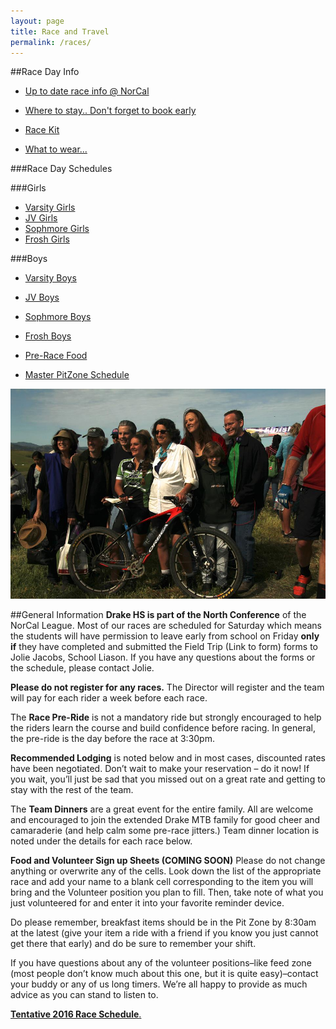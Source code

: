 ```yaml
---
layout: page
title: Race and Travel
permalink: /races/
---
```


##Race Day Info

* [Up to date race info @ NorCal](http://www.norcalmtb.org/)

* [Where to stay.. Don't forget to book early](https://drive.google.com/file/d/0B9nR_NmSORGdVl9KNTgwcms1U0E/view?usp=sharing)

* [Race Kit](https://drive.google.com/file/d/0B9nR_NmSORGdNU5FTFNxejdia3c/view?usp=sharing)

* [What to wear...](https://drive.google.com/file/d/0B9nR_NmSORGdeWRaMEt3bUVka0E/view?usp=sharing)


###Race Day Schedules

###Girls

* [Varsity Girls](https://drive.google.com/file/d/0B9nR_NmSORGdSGJCOEx5U05HQkU/view?usp=sharing)<br>
* [JV Girls](https://drive.google.com/file/d/0B9nR_NmSORGdUkc1RGhHcUJzaUk/view?usp=sharing)<br>
* [Sophmore Girls](https://drive.google.com/file/d/0B9nR_NmSORGdQ3QwczF3WElIX2s/view?usp=sharing)<br>
* [Frosh Girls](https://drive.google.com/file/d/0B9nR_NmSORGdc1lUWUIzOHo3cHc/view?usp=sharing)<br>

###Boys

* [Varsity Boys](https://drive.google.com/file/d/0B9nR_NmSORGdLWN1RENZcjIxb3c/view?usp=sharing)<br>
* [JV Boys](https://drive.google.com/file/d/0B9nR_NmSORGdZUl1d1V0TjlsZFk/view?usp=sharing)<br>
* [Sophmore Boys](https://drive.google.com/file/d/0B9nR_NmSORGdeUYxNzA0eDlicVk/view?usp=sharing)<br>
* [Frosh Boys](https://drive.google.com/file/d/0B9nR_NmSORGdYXJhRWViUHZ1ME0/view?usp=sharing)<br>

* [Pre-Race Food](https://drive.google.com/file/d/0B9nR_NmSORGdTEo3VUJRVTV0R1U/view?usp=sharing)

* [Master PitZone Schedule](https://drive.google.com/file/d/0B9nR_NmSORGdQTNfUFdneTVNd00/view?usp=sharing)


![finishline](../images/uma-win.jpg)

##General Information
**Drake HS is part of the North Conference** of the NorCal League. Most of our races are scheduled for Saturday which means the students will have permission to leave early from school on Friday **only if** they have completed and submitted the Field Trip (Link to form) forms to Jolie Jacobs, School Liason. If you have any questions about the forms or the schedule, please contact Jolie. 

**Please do not register for any races.** The Director will register and the team will pay for each rider a week before each race.

The **Race Pre-Ride** is not a mandatory ride but strongly encouraged to help the riders learn the course and build confidence before racing. In general, the pre-ride is the day before the race at 3:30pm.

**Recommended Lodging** is noted below and in most cases, discounted rates have been negotiated. Don’t wait to make your reservation – do it now! If you wait, you’ll just be sad that you missed out on a great rate and getting to stay with the rest of the team.

The **Team Dinners** are a great event for the entire family. All are welcome and encouraged to join the extended Drake MTB family for good cheer and camaraderie (and help calm some pre-race jitters.) Team dinner location is noted under the details for each race below.

**Food and Volunteer Sign up Sheets (COMING SOON)**
Please do not change anything or overwrite any of the cells. Look down the list of the appropriate race and add your name to a blank cell corresponding to the item you will bring and the Volunteer position you plan to fill. Then, take note of what you just volunteered for and enter it into your favorite reminder device.

Do please remember, breakfast items should be in the Pit Zone by 8:30am at the latest (give your item a ride with a friend if you know you just cannot get there that early) and do be sure to remember your shift.

If you have questions about any of the volunteer positions–like feed zone (most people don’t know much about this one, but it is quite easy)–contact your buddy or any of us long timers. We’re all happy to provide as much advice as you can stand to listen to.

<a href="{{ site.baseurl }}/schedule/">	**Tentative 2016 Race Schedule**.</p></a>


